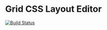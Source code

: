 # Grid CSS Layout Editor

[![Build Status](https://travis-ci.org/iMega/grid-css-layout-editor.svg?branch=master)](https://travis-ci.org/iMega/grid-css-layout-editor)
